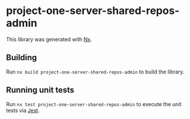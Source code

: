 # project-one-server-shared-repos-admin

This library was generated with [Nx](https://nx.dev).

## Building

Run `nx build project-one-server-shared-repos-admin` to build the library.

## Running unit tests

Run `nx test project-one-server-shared-repos-admin` to execute the unit tests via [Jest](https://jestjs.io).
